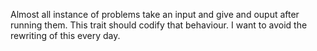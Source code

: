 Almost all instance of problems take an input and give and ouput after running them. This trait should codify that behaviour. I want to avoid the rewriting of this every day.